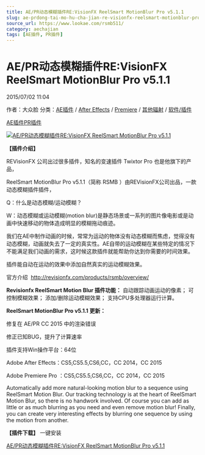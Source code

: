```yaml
---
title: AE/PR动态模糊插件RE:VisionFX ReelSmart MotionBlur Pro v5.1.1
slug: ae-prdong-tai-mo-hu-cha-jian-re-visionfx-reelsmart-motionblur-pro-v5-1-1
source_url: https://www.lookae.com/rsmb511/
category: aechajian
tags: [AE插件, PR插件]
---
```

# AE/PR动态模糊插件RE:VisionFX ReelSmart MotionBlur Pro v5.1.1

2015/07/02 11:04

作者：大众脸
分类：[AE插件](https://www.lookae.com/after-effects/aechajian/) / [After Effects](https://www.lookae.com/after-effects/) / [Premiere](https://www.lookae.com/qitarjcj/premierezy/) / [其他辐射](https://www.lookae.com/others/) / [软件/插件](https://www.lookae.com/qitarjcj/)

[AE插件](https://www.lookae.com/tag/ae%e6%8f%92%e4%bb%b6/)[PR插件](https://www.lookae.com/tag/pr%e6%8f%92%e4%bb%b6/)

[![AE/PR动态模糊插件RE:VisionFX ReelSmart MotionBlur Pro v5.1.1](https://www.lookae.com/wp-content/uploads/2014/04/RSMB5.jpg "AE/PR动态模糊插件RE:VisionFX ReelSmart MotionBlur Pro v5.1.1-LookAE.com")](https://www.lookae.com/wp-content/uploads/2014/04/RSMB5.jpg)

**【插件介绍】**

REVisionFX 公司出过很多插件，知名的变速插件 Twixtor Pro 也是他旗下的产品，

ReelSmart MotionBlur Pro v5.1.1（简称 RSMB ）由REVisionFX公司出品，一款动态模糊插件插件，

Q：什么是动态模糊/运动模糊？

W：动态模糊或运动模糊(motion blur)是静态场景或一系列的图片像电影或是动画中快速移动的物体造成明显的模糊拖动痕迹。

我们在AE中制作动画的时候，常常为运动的物体没有动态模糊而焦虑，觉得没有动态模糊，动画就失去了一定的真实性。AE自带的运动模糊在某些特定的情况下不能满足我们动画的需求，这时候这款插件就能帮助你达到你需要的时间效果。

插件能自动在运动的效果中添加自然真实的运动模糊效果。

官方介绍  http://revisionfx.com/products/rsmb/overview/

**Revisionfx ReelSmart Motion Blur 插件功能：** 自动跟踪动画运动的像素； 可控制模糊效果； 添加/删除运动模糊效果； 支持CPU多处理器运行计算。

**ReelSmart MotionBlur Pro v5.1.1 更新：**

修复在 AE/PR CC 2015 中的渲染错误

修正已知BUG，提升了计算速率

插件支持Win操作平台：64位

Adobe After Effects：CS5,CS5.5,CS6,CC，CC 2014，CC 2015

Adobe Premiere Pro ：CS5,CS5.5,CS6,CC，CC 2014，CC 2015

Automatically add more natural-looking motion blur to a sequence using ReelSmart Motion Blur. Our tracking technology is at the heart of ReelSmart Motion Blur, so there is no handwork involved. Of course you can add as little or as much blurring as you need and even remove motion blur! Finally, you can create very interesting effects by blurring one sequence by using the motion from another.

**【插件下载】** 一键安装

[AE/PR动态模糊插件RE:VisionFX ReelSmart MotionBlur Pro v5.1.1](https://www.400gb.com/file/103429118)
